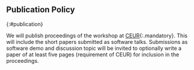 ## Publication Policy
{:#publication}

<!-- The plans for preserving the workshop’s outcome, e.g., publication of workshop papers in an online repository like CEUR, invitation of selected papers to a journal special issue, etc. -->

We will publish proceedings of the workshop at [CEUR](https://ceur-ws.org/){:.mandatory}.
This will include the short papers submitted as software talks.
Submissions as software demo and discussion topic will be invited to optionally write a paper of at least five pages (requirement of CEUR) for inclusion in the proceedings.
